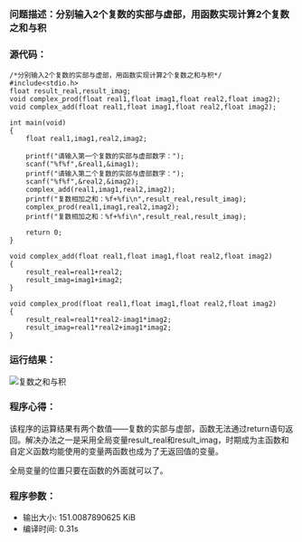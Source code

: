 
### 问题描述：分别输入2个复数的实部与虚部，用函数实现计算2个复数之和与积
### 源代码：
	/*分别输入2个复数的实部与虚部，用函数实现计算2个复数之和与积*/
	#include<stdio.h>
	float result_real,result_imag;
	void complex_prod(float real1,float imag1,float real2,float imag2);
	void complex_add(float real1,float imag1,float real2,float imag2);
	
	int main(void)
	{
		float real1,imag1,real2,imag2;
		
		printf("请输入第一个复数的实部与虚部数字：");
		scanf("%f%f",&real1,&imag1);
		printf("请输入第二个复数的实部与虚部数字：");
		scanf("%f%f",&real2,&imag2);
		complex_add(real1,imag1,real2,imag2);
		printf("复数相加之和：%f+%fi\n",result_real,result_imag); 
		complex_prod(real1,imag1,real2,imag2);
		printf("复数相加之和：%f+%fi\n",result_real,result_imag); 
		
		return 0;  
	}
	
	void complex_add(float real1,float imag1,float real2,float imag2)
	{
		result_real=real1+real2;
		result_imag=imag1+imag2;
	}
	
	void complex_prod(float real1,float imag1,float real2,float imag2)
	{
		result_real=real1*real2-imag1*imag2;
		result_imag=real1*real2+imag1*imag2;
	}
### 运行结果：

![复数之和与积](https://upload-images.jianshu.io/upload_images/6770220-593bcecb0d56c187.png?imageMogr2/auto-orient/strip%7CimageView2/2/w/1240)


### 程序心得：

该程序的运算结果有两个数值——复数的实部与虚部，函数无法通过return语句返回。解决办法之一是采用全局变量result_real和result_imag，时期成为主函数和自定义函数均能使用的变量两函数也成为了无返回值的变量。

全局变量的位置只要在函数的外面就可以了。

### 程序参数：
- 输出大小: 151.0087890625 KiB
- 编译时间: 0.31s
